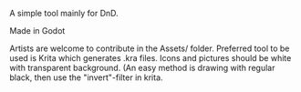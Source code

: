 A simple tool mainly for DnD.

Made in Godot

Artists are welcome to contribute in the Assets/ folder. Preferred tool to be used is Krita which generates .kra files.
Icons and pictures should be white with transparent background. (An easy method is drawing with regular black, then use the "invert"-filter in krita.
